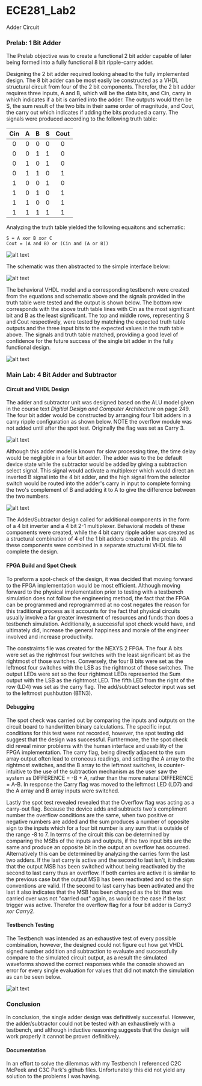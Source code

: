 ECE281_Lab2
===========

Adder Circuit

### Prelab: 1 Bit Adder

The Prelab objective was to create a functional 2 bit adder capable of later being formed into a fully functional
8 bit ripple-carry adder.

Designing the 2 bit adder required looking ahead to the fully implemented design. The 8 bit adder can be most easily be
constructed as a VHDL structural circuit from four of the 2 bit components. Therefor, the 2 bit adder requires three
inputs, A and B, which will be the data bits, and Cin, carry in which indicates if a bit is carried into the adder. The
outputs would then be S, the sum result of the two bits in their same order of magnitude, and Cout, the carry out which
indicates if adding the bits produced a carry. The signals were produced according to the following truth table:

|Cin|A|B|S|Cout|
|:-:|:-:|:-:|:-:|:-:|
|0|0|0|0|0|
|0|0|1|1|0|
|0|1|0|1|0|
|0|1|1|0|1|
|1|0|0|1|0|
|1|0|1|0|1|
|1|1|0|0|1|
|1|1|1|1|1|

Analyzing the truth table yielded the following equaitons and schematic:

    S = A xor B xor C
    Cout = (A and B) or (Cin and (A or B))


![alt text](https://raw2.github.com/IanGoodbody/ECE281_Lab2/master/Full_Adder_Schematic.JPG "Adder Schematic")

The schematic was then abstracted to the simple interface below:

![alt text](https://raw2.github.com/IanGoodbody/ECE281_Lab2/master/Full_Adder_Interface.JPG "Adder Interface")

The behavioral VHDL model and a corresponding testbench were created from the equations and schematic above and the signals
provided in the truth table were tested and the output is shown below. The bottom row corresponds with the above truth
table lines with Cin as the most significant bit and B as the least significant. The top and middle rows, representing
S and Cout respectively, were tested by matching the expected truth table outputs and the three input bits to the 
expected values in the truth table above. The signals and truth table matched, providing a good level of confidence for
the future success of the single bit adder in the fully functional design.

![alt text](https://raw2.github.com/IanGoodbody/ECE281_Lab2/master/Full_Adder_Signal.JPG "Adder TestBench Signal")

### Main Lab: 4 Bit Adder and Subtractor

#### Circuit and VHDL Design

The adder and subtractor unit was designed based on the ALU model given in the course text _Digitial Design and Computer
Architecture_ on page 249. The four bit adder would be constructed by arranging four 1 bit adders in a carry ripple 
configuration as shown below. NOTE the overflow module was not added until after the spot test. Originally the flag was
set as Carry 3.

![alt text](https://raw2.github.com/IanGoodbody/ECE281_Lab2/master/Full_Adder_4Bit.JPG "4 bit adder module")

Although this adder model is known for slow processing time, the time delay would be negligible in a four
bit adder. The adder was to the be default device state while the subtractor would be added by giving a subtraction 
select signal. This signal would activate a multiplexer which would direct an inverted B signal into the 4 bit adder, 
and the high signal from the selector switch would be routed into the adder's carry in input to complete forming the 
two's complement of B and adding it to A to give the difference between the two numbers. 

![alt text](https://raw2.github.com/IanGoodbody/ECE281_Lab2/master/Adder_Module_Schematic.JPG "Adder/Subtractor Schematic")

The Adder/Subtractor design called for additional components in the form of a 4 bit inverter and a 4 bit 2-1 multiplexer.
Behavioral models of these components were created, while the 4 bit carry ripple adder was created as a structural
combination of 4 of the 1 bit adders created in the prelab. All these components were combined in a separate structural
VHDL file to complete the design.

#### FPGA Build and Spot Check

To preform a spot-check of the design, it was decided that moving forward to the FPGA implementation would be most
efficient. Although moving forward to the physical implementation prior to testing with a testbench simulation does not
follow the engineering method, the fact that the FPGA can be programmed and reprogrammed at no cost negates the reason for
this traditional process as it accounts for the fact that physical circuits usually involve a far greater investment of 
resources and funds than does a testbench simulation. Additionally, a successful spot check would have, and ultimately did,
increase the general happiness and morale of the engineer involved and increase productivity.

The constraints file was created for the NEXYS 2 FPGA. The four A bits were set as the rightmost four switches with the
least significant bit as the rightmost of those switches. Conversely, the four B bits were set as the leftmost four switches
with the LSB as the rightmost of those switches. The output LEDs were set so the four rightmost LEDs represented the Sum
output with the LSB as the rightmost LED. The fifth LED from the right of the row (LD4) was set as the carry flag. The
add/subtract selector input was set to the leftmost pushbutton (BTN3).

#### Debugging

The spot check was carried out by comparing the inputs and outputs on the circuit board to handwritten binary calculations.
The specific input conditions for this test were not recorded, however, the spot testing did suggest that the design was 
successful. Furthermore, the the spot check did reveal minor problems with the human interface and usability of the FPGA
implementation. The carry flag, being directly adjacent to the sum array output often lead to erroneous readings, and 
setting the A array to the rightmost switches, and the B array to the leftmost switches, is counter-intuitive to the use of
the subtraction mechanism as the user saw the system as DIFFERENCE = -B + A, rather than the more natural DIFFERENCE = A-B.
In response the Carry flag was moved to the leftmost LED (LD7) and the A array and B array inputs were switched.

Lastly the spot test revealed revealed that the Overflow flag was acting as a carry-out flag. Because the device adds and
subtracts two's compliment number the overflow conditions are the same, when two positive or negative numbers are added and
the sum produces a number of opposite sign to the inputs which for a four bit number is any sum that is outside of the range
-8 to 7. In terms of the circuit this can be determined by comparing the MSBs of the inputs and outputs, if the two input
bits are the same and produce an opposite bit in the output an overflow has occurred. Alternatively this can be determined by
analyzing the carries form the last two adders. If the last carry is active and the second to last isn't, it indicates that
the output MSB has been switched without being reactivated by the second to last carry thus an overflow. If both carries are
active it is similar to the previous case but the output MSB has been reactivated and so the sign conventions are valid.
If the second to last carry has been activated and the last it also indicates that the MSB has been changed as the bit that
was carried over was not "carried out" again, as would be the case if the last trigger was active. Therefor the overflow 
flag for a four bit adder is *Carry3 xor Carry2*. 

#### Testbench Testing

The Testbench was intended as an exhaustive test of every possible combination, however, the designed could not figure out
how get VHDL signed number addition and subtraction to evaluate and successfully compare to the simulated circuit output,
as a result the simulated waveforms showed the correct responses while the console showed an error for every single
evaluation for values that did not match the simulation as can be seen below.

![alt text](https://raw2.github.com/IanGoodbody/ECE281_Lab2/master/Add_Sub_4Bit_Waveform.JPG "After trying different version of the code with no apparent change the designer got frustrated and gave up before he punched a hole through his monitor.")

### Conclusion

In conclusion, the single adder design was definitively successful. However, the adder/subtractor could not be tested with an
exhaustively with a testbench, and although inductive reasoning suggests that the design will work properly it cannot be proven
definitively.

#### Documentation

In an effort to solve the dilemmas with my Testbench I referenced C2C McPeek and C3C Park's github files. Unfortunately this did not
yield any solution to the problems I was having.
